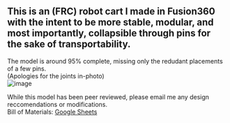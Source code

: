## This is an (FRC) robot cart I made in Fusion360 with the intent to be more stable, modular, and most importantly, collapsible through pins for the sake of transportability.

The model is around 95% complete, missing only the redudant placements of a few pins. \
(Apologies for the joints in-photo) \
![image](https://github.com/user-attachments/assets/1c899cfa-fcb0-4c84-9b1f-1ce555e7008a)

While this model has been peer reviewed, please email me any design reccomendations or modifications. \
Bill of Materials: [Google Sheets](https://docs.google.com/spreadsheets/d/1TmUYI5r2GQ8zHt58lnRgmdzFmsxV3qJDFB5IkvP9Qu0/edit?usp=sharing)
